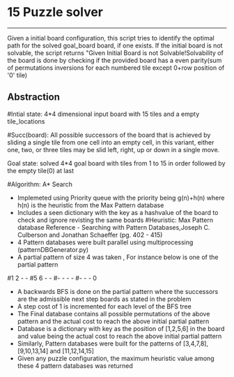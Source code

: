 # 15 Puzzle solver
------------------
Given a initial board configuration, this script tries to identify the optimal path for the solved goal_board
board, if one exists. If the initial board is not solvable, the script returns "Given Initial Board is not Solvable!Solvability of the board is done by checking if the provided board has a even parity(sum of permutations inversions for each numbered tile except 0+row position of '0' tile)

Abstraction
-----------
#Intial state: 4*4 dimensional input board with 15 tiles and a empty tile_locations

#Succ(board): All possible successors of the board that is achieved by sliding a
   single tile from one cell into an empty cell, in this variant, either one, two, or three tiles may be slid
   left, right, up or down in a single move. 

Goal state: solved 4*4 goal board with tiles from 1 to 15 in order followed by the empty tile(0) at last

#Algorithm: A* Search
   - Implemeted using Priority queue with the priority being g(n)+h(n) where h(n) is the heuristic from the Max Pattern database
   - Includes a seen dictionary with the key as a hashvalue of the board to check and ignore revisting the same boards
#Heuristic: Max Pattern database
   Reference - Searching with Pattern Databases,Joseph C. Culberson and Jonathan Schaeffer (pg. 402 - 415)
   - 4 Pattern databases were built parallel using multiprocessing (patternDBGenerator.py)
   - A partial pattern of size 4 was taken , For instance below is one of the partial pattern

   #1 2 - - 
   #5 6 - - 
   #- - - -
   #- - - 0
   
   - A backwards BFS is done on the partial pattern where the successors are the admissible next step boards as stated in the problem
   - A step cost of 1 is incremented for each level of the BFS tree
   - The Final database contains all possible permutations of the above pattern and the actual cost to reach the above initial partial pattern
   - Database is a dictionary with key as the position of [1,2,5,6] in the board and value being the actual cost to reach the above initial partial pattern
   - Similarly, Pattern databases were built for the patterns of [3,4,7,8], [9,10,13,14] and [11,12,14,15]
   - Given any puzzle configuration, the maximum heuristic value among these 4 pattern databases was returned